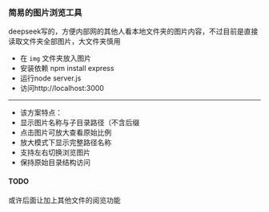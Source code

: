 ### 简易的图片浏览工具

deepseek写的，方便内部网的其他人看本地文件夹的图片内容，不过目前是直接读取文件夹全部图片，大文件夹慎用


+ 在 `img` 文件夹放入图片
+ 安装依赖 npm install express
+ 运行node server.js
+ 访问http://localhost:3000

---

+ 该方案特点：
+ 显示图片名称与子目录路径（不含后缀
+ 点击图片可放大查看原始比例
+ 放大模式下显示完整路径名称
+ 支持左右切换浏览图片
+ 保持原始目录结构访问

#### TODO

或许后面让加上其他文件的阅览功能